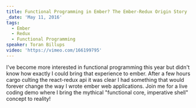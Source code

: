 ```yaml
---
title: Functional Programming in Ember? The Ember-Redux Origin Story
_date: 'May 11, 2016'
tags:
  - Ember
  - Redux
  - Functional Programming
speaker: Toran Billups
video: 'https://vimeo.com/166199795'
---
```


I've become more interested in functional programming this year but didn't know
how exactly I could bring that experience to ember. After a few hours cargo
culting the react-redux api it was clear I had something that would forever
change the way I wrote ember web applications. Join me for a live coding demo
where I bring the mythical "functional core, imperative shell" concept to
reality!
